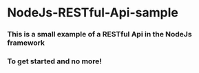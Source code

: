 # NodeJs-RESTful-Api-sample
<h3>This is a small example of a RESTful Api in the NodeJs framework</h3>
<h3>To get started and no more!<h3>
